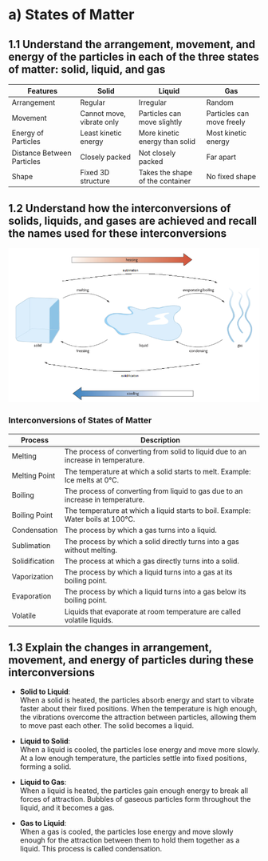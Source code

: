 # a) States of Matter

## 1.1 Understand the arrangement, movement, and energy of the particles in each of the three states of matter: solid, liquid, and gas

| Features                   | Solid                     | Liquid                           | Gas                       |
| -------------------------- | ------------------------- | -------------------------------- | ------------------------- |
| Arrangement                | Regular                   | Irregular                        | Random                    |
| Movement                   | Cannot move, vibrate only | Particles can move slightly      | Particles can move freely |
| Energy of Particles        | Least kinetic energy      | More kinetic energy than solid   | Most kinetic energy       |
| Distance Between Particles | Closely packed            | Not closely packed               | Far apart                 |
| Shape                      | Fixed 3D structure        | Takes the shape of the container | No fixed shape            |

## 1.2 Understand how the interconversions of solids, liquids, and gases are achieved and recall the names used for these interconversions

![Interconversions of States of Matter](../images/image3.png)

### Interconversions of States of Matter

| Process        | Description                                                                       |
| -------------- | --------------------------------------------------------------------------------- |
| Melting        | The process of converting from solid to liquid due to an increase in temperature. |
| Melting Point  | The temperature at which a solid starts to melt. Example: Ice melts at 0°C.       |
| Boiling        | The process of converting from liquid to gas due to an increase in temperature.   |
| Boiling Point  | The temperature at which a liquid starts to boil. Example: Water boils at 100°C.  |
| Condensation   | The process by which a gas turns into a liquid.                                   |
| Sublimation    | The process by which a solid directly turns into a gas without melting.           |
| Solidification | The process at which a gas directly turns into a solid.                           |
| Vaporization   | The process by which a liquid turns into a gas at its boiling point.              |
| Evaporation    | The process by which a liquid turns into a gas below its boiling point.           |
| Volatile       | Liquids that evaporate at room temperature are called volatile liquids.           |

## 1.3 Explain the changes in arrangement, movement, and energy of particles during these interconversions

- **Solid to Liquid**:  
  When a solid is heated, the particles absorb energy and start to vibrate faster about their fixed positions. When the temperature is high enough, the vibrations overcome the attraction between particles, allowing them to move past each other. The solid becomes a liquid.

- **Liquid to Solid**:  
  When a liquid is cooled, the particles lose energy and move more slowly. At a low enough temperature, the particles settle into fixed positions, forming a solid.

- **Liquid to Gas**:  
  When a liquid is heated, the particles gain enough energy to break all forces of attraction. Bubbles of gaseous particles form throughout the liquid, and it becomes a gas.

- **Gas to Liquid**:  
  When a gas is cooled, the particles lose energy and move slowly enough for the attraction between them to hold them together as a liquid. This process is called condensation.
